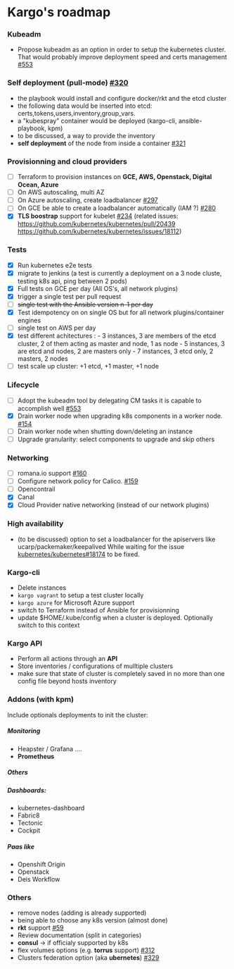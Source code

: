 Kargo's roadmap
=================

### Kubeadm
- Propose kubeadm as an option in order to setup the kubernetes cluster.
That would probably improve deployment speed and certs management [#553](https://github.com/kubespray/kargo/issues/553)

### Self deployment (pull-mode) [#320](https://github.com/kubespray/kargo/issues/320)
- the playbook would install and configure docker/rkt and the etcd cluster
- the following data would be inserted into etcd: certs,tokens,users,inventory,group_vars.
- a "kubespray" container would be deployed (kargo-cli, ansible-playbook, kpm)
- to be discussed, a way to provide the inventory
- **self deployment** of the node from inside a container [#321](https://github.com/kubespray/kargo/issues/321)

### Provisionning and cloud providers
- [ ] Terraform to provision instances on **GCE, AWS, Openstack, Digital Ocean, Azure**
- [ ] On AWS autoscaling, multi AZ
- [ ] On Azure autoscaling, create loadbalancer [#297](https://github.com/kubespray/kargo/issues/297)
- [ ] On GCE be able to create a loadbalancer automatically (IAM ?) [#280](https://github.com/kubespray/kargo/issues/280)
- [x] **TLS boostrap** support for kubelet [#234](https://github.com/kubespray/kargo/issues/234)
  (related issues: https://github.com/kubernetes/kubernetes/pull/20439 <br>
   https://github.com/kubernetes/kubernetes/issues/18112)

### Tests
- [x] Run kubernetes e2e tests
- [x] migrate to jenkins
(a test is currently a deployment on a 3 node cluste, testing k8s api, ping between 2 pods)
- [x] Full tests on GCE per day (All OS's, all network plugins)
- [x] trigger a single test per pull request
- [ ] ~~single test with the Ansible version n-1 per day~~
- [x] Test idempotency on on single OS but for all network plugins/container engines
- [ ] single test on AWS per day
- [x] test different achitectures :
           - 3 instances, 3 are members of the etcd cluster, 2 of them acting as master and node, 1 as node
           - 5 instances, 3 are etcd and nodes, 2 are masters only
           - 7 instances, 3 etcd only, 2 masters, 2 nodes
- [ ] test scale up cluster:  +1 etcd, +1 master, +1 node

### Lifecycle
- [ ] Adopt the kubeadm tool by delegating CM tasks it is capable to accomplish well [#553](https://github.com/kubespray/kargo/issues/553)
- [x] Drain worker node when upgrading k8s components in a worker node. [#154](https://github.com/kubespray/kargo/issues/154)
- [ ] Drain worker node when shutting down/deleting an instance
- [ ] Upgrade granularity: select components to upgrade and skip others

### Networking
- [ ] romana.io support [#160](https://github.com/kubespray/kargo/issues/160)
- [ ] Configure network policy for Calico. [#159](https://github.com/kubespray/kargo/issues/159)
- [ ] Opencontrail
- [x] Canal
- [x] Cloud Provider native networking (instead of our network plugins)

### High availability
- (to be discussed) option to set a loadbalancer for the apiservers like ucarp/packemaker/keepalived
While waiting for the issue [kubernetes/kubernetes#18174](https://github.com/kubernetes/kubernetes/issues/18174) to be fixed.

### Kargo-cli
- Delete instances
- `kargo vagrant` to setup a test cluster locally
- `kargo azure` for Microsoft Azure support
- switch to Terraform instead of Ansible for provisionning
- update $HOME/.kube/config when a cluster is deployed. Optionally switch to this context

### Kargo API
- Perform all actions through an **API**
- Store inventories / configurations of mulltiple clusters
- make sure that state of cluster is completely saved in no more than one config file beyond hosts inventory

### Addons (with kpm)
Include optionals deployments to init the cluster:
##### Monitoring
- Heapster / Grafana ....
- **Prometheus**

##### Others

##### Dashboards:
 - kubernetes-dashboard
 - Fabric8
 - Tectonic
 - Cockpit

##### Paas like
 - Openshift Origin
 - Openstack
 - Deis Workflow

### Others
- remove nodes  (adding is already supported)
- being able to choose any k8s version (almost done)
- **rkt** support [#59](https://github.com/kubespray/kargo/issues/59)
- Review documentation (split in categories)
- **consul** -> if officialy supported by k8s
- flex volumes options (e.g. **torrus** support) [#312](https://github.com/kubespray/kargo/issues/312)
- Clusters federation option (aka **ubernetes**) [#329](https://github.com/kubespray/kargo/issues/329)
